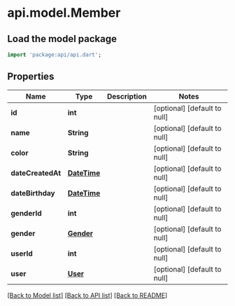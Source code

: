 # api.model.Member

## Load the model package
```dart
import 'package:api/api.dart';
```

## Properties
Name | Type | Description | Notes
------------ | ------------- | ------------- | -------------
**id** | **int** |  | [optional] [default to null]
**name** | **String** |  | [optional] [default to null]
**color** | **String** |  | [optional] [default to null]
**dateCreatedAt** | [**DateTime**](DateTime.md) |  | [optional] [default to null]
**dateBirthday** | [**DateTime**](DateTime.md) |  | [optional] [default to null]
**genderId** | **int** |  | [optional] [default to null]
**gender** | [**Gender**](Gender.md) |  | [optional] [default to null]
**userId** | **int** |  | [optional] [default to null]
**user** | [**User**](User.md) |  | [optional] [default to null]

[[Back to Model list]](../README.md#documentation-for-models) [[Back to API list]](../README.md#documentation-for-api-endpoints) [[Back to README]](../README.md)


